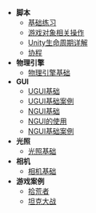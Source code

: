 * **脚本**
    * [基础练习](Unity/Introductory/脚本基础练习)
    * [游戏对象相关操作](Unity/Introductory/游戏对象相关操作)
    * [Unity生命周期详解](Unity/Introductory/Unity生命周期总结)
    * [协程](Unity/Introductory/协程)
* **物理引擎**
    * [物理引擎基础](Unity/Introductory/物理引擎基础)
* **GUI**
    * [UGUI基础](Unity/Introductory/UGUI基础)
    * [UGUI基础案例](Unity/Introductory/UGUI基础案例)
    * [NGUI基础](Unity/Introductory/NGUI基础)
    * [NGUI的使用](Unity/Introductory/NGUI的使用)
    * [NGUI基础案例](Unity/Introductory/NGUI基础案例)
* **光照**
    * [光照基础](Unity/Introductory/光照基础)
* **相机**
    * [相机基础](Unity/Introductory/相机基础)
* **游戏案例**
    * [拾荒者](Unity/Introductory/2DRoguelike游戏拾荒者)
    * [坦克大战](Unity/Introductory/坦克大战)
